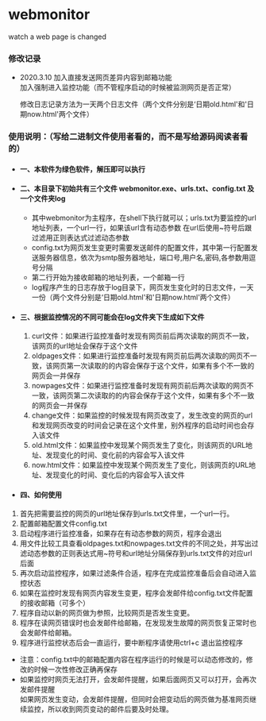 # webmonitor
watch  a web page is changed

### 修改记录

+ 2020.3.10
	加入直接发送网页差异内容到邮箱功能  
	加入强制进入监控功能（而不管程序启动的时候被监测网页是否正常）
	
	修改日志记录方法为一天两个日志文件（两个文件分别是‘日期old.html'和'日期now.html'两个文件）

### 使用说明：（写给二进制文件使用者看的，而不是写给源码阅读者看的）

+ #### 一、本软件为绿色软件，解压即可以执行  
+ #### 二、本目录下初始共有三个文件 webmonitor.exe、urls.txt、config.txt 及一个文件夹log  
  + 其中webmonitor为主程序，在shell下执行就可以；urls.txt为要监控的url地址列表，一个url一行，如果该url含有动态参数 在url后使用~符号后跟过滤用正则表达式过滤动态参数  
  + config.txt为网页发生变更时需要发送邮件的配置文件，其中第一行配置发送服务器信息，依次为smtp服务器地址，端口号,用户名,密码,各参数用逗号分隔  
  + 第二行开始为接收邮箱的地址列表，一个邮箱一行  
  + log程序产生的日志存放于log目录下，网页发生变化时的日志文件，一天一份（两个文件分别是‘日期old.html'和'日期now.html'两个文件）
+ #### 三、根据监控情况的不同可能会在log文件夹下生成如下文件  
  1. curl文件：如果进行监控准备时发现有网页前后两次读取的网页不一致，该网页的url地址会保存于这个文件  
  2. oldpages文件：如果进行监控准备时发现有网页前后两次读取的网页不一致，该网页第一次读取的的内容会保存于这个文件，如果有多个不一致的网页会一并保存  
  3. nowpages文件：如果进行监控准备时发现有网页前后两次读取的网页不一致，该网页第二次读取的的内容会保存于这个文件，如果有多个不一致的网页会一并保存  
  4. change文件：如果监控的时候发现有网页改变了，发生改变的网页的url 和发现网页改变的时间会记录在这个文件里，别外程序的启动时间也会存入该文件  
  5. old.html文件：如果监控中发现某个网页发生了变化，则该网页的URL地址、发现变化的时间、变化前的内容会写入该文件  
  6. now.html文件：如果监控中发现某个网页发生了变化，则该网页的URL地址、发现变化的时间、变化后的内容会写入该文件  

+ #### 四、如何使用  
1. 首先把需要监控的网页的url地址保存到urls.txt文件里，一个url一行。  
2. 配置邮箱配置文件config.txt  
3. 启动程序进行监控准备，如果存在有动态参数的网页，程序会退出  
4. 用文件比较工具查看oldpages.txt和nowpages.txt文件的不同之处，并写出过滤动态参数的正则表达式用~符号和url地址分隔保存到urls.txt文件的对应url后面  
5. 再次启动监控程序，如果过滤条件合适，程序在完成监控准备后会自动进入监控状态  
6. 如果在监控时发现有网页内容发生变更，程序会发邮件给config.txt文件配置的接收邮箱（可多个）  
7. 程序自动以新的网页做为参照，比较网页是否发生变更。
8. 程序在读网页错误时也会发邮件给邮箱，在发现发生故障的网页恢复正常时也会发邮件给邮箱。
9. 程序进行监控状态后会一直运行，要中断程序请使用ctrl+c 退出监控程序  

+ 注意：config.txt中的邮箱配置内容在程序运行的时候是可以动态修改的，修改的时候一次性修改正确再保存  
+ 如果监控时网页无法打开，会发邮件提醒，如果后面网页又可以打开，会再次发邮件提醒  
如果网页发生变动，会发邮件提醒，但同时会把变动后的网页做为基准网页继续监控，所以收到网页变动的邮件后要及时处理。  
